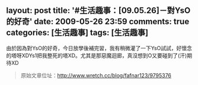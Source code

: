 layout: post
title: '#生活趣事：[09.05.26]－對YsO的好奇'
date: 2009-05-26 23:59
comments: true
categories: [生活趣事]
tags: [生活趣事]
---
由於因為對YsO的好奇，今日放學後補完習，我有稍微灌了一下YsO試試，好懷念的塔呀XDYs1把我整死的塔XD。尤其是那惡魔迴廊，真沒想到O又要碰到了(汗)期待XD

> 原始文章位址：http://www.wretch.cc/blog/fafnar123/9795376
